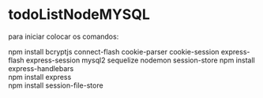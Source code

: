 # todoListNodeMYSQL

para iniciar colocar os comandos:

npm install bcryptjs connect-flash cookie-parser cookie-session express-flash express-session mysql2 sequelize nodemon session-store
npm install express-handlebars  
npm install express      
npm install session-file-store 
